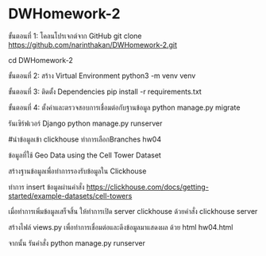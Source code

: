 # DWHomework-2



ขั้นตอนที่ 1: โคลนโปรเจกต์จาก GitHub
git clone https://github.com/narinthakan/DWHomework-2.git

cd DWHomework-2

ขั้นตอนที่ 2: สร้าง Virtual Environment
python3 -m venv venv

ขั้นตอนที่ 3: ติดตั้ง Dependencies
pip install -r requirements.txt

ขั้นตอนที่ 4: ตั้งค่าและตรวจสอบการเชื่อมต่อกับฐานข้อมูล
python manage.py migrate

รันเซิร์ฟเวอร์ Django
python manage.py runserver

#นำข้อมูลเข้า clickhouse 
ทำการเลือกBranches hw04

ข้อมูลที่ใช้ Geo Data using the Cell Tower Dataset

สร้างฐานข้อมูลเพื่อทำการรองรับข้อมูลใน Clickhouse

ทำการ insert ข้อมูลผ่านคำสั่ง https://clickhouse.com/docs/getting-started/example-datasets/cell-towers

เมื่อทำการเพิ่มข้อมูลเสร็จสิ้น ให้ทำการเปิด server clickhouse ด้วยคำสั่ง clickhouse server 

สร้างไฟล์ views.py เพื่อทำการเชื่อมต่อและดึงข้อมูลมาแสดงผล ด้วย html hw04.html

จากนั้น รันคำสั่ง python manage.py runserver
